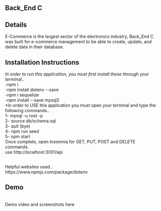 ## Back_End C
## Details
E-Commerce is the largest sector of the electronics industry, Back_End C was built for e-commerce management to be able to create, update, and delete data in their database.
<br>
## Installation Instructions
*In order to run this application, you must first install these through your terminal..*<br>
-npm i<br>
-npm install dotenv --save<br>
-npm i sequelize<br>
-npm install --save mysql2<br>
*In order to USE this application you must open your terminal and type the following commands..
<br>
1- mysql -u root -p<br>
2- source db/schema.sql<br>
3- quit (bye)<br>
4- npm run seed<br>
5- npm start
<br>
Once complete, open Insomnia for GET, PUT, POST and DELETE commands.
<br>
use http://localhost:3001/api

<br>
Helpful websites used..<br>
https://www.npmjs.com/package/dotenv 

## Demo
<br>
Demo video and screenshots here
